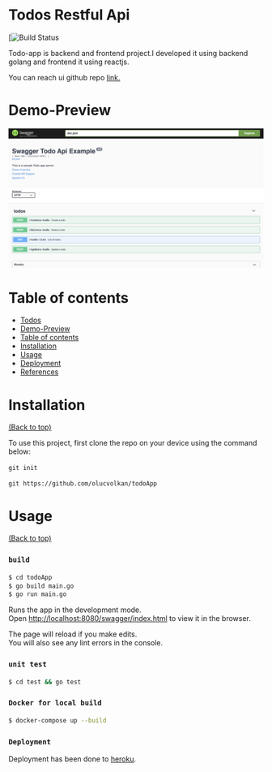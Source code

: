 # Todos Restful Api

[![Build Status]()

Todo-app is backend and frontend project.I developed it using backend golang and frontend it using reactjs.

You can reach ui github repo [link.](https://github.com/olucvolkan/todoApp-ui)


# Demo-Preview

![Random GIF](./images/swagger-ui.png)

# Table of contents

- [Todos](#todos)
- [Demo-Preview](#demo-preview)
- [Table of contents](#table-of-contents)
- [Installation](#installation)
- [Usage](#usage)
- [Deployment](#deployment)
- [References](#references)

# Installation
[(Back to top)](#table-of-contents)

To use this project, first clone the repo on your device using the command below:

```git init```

```git https://github.com/olucvolkan/todoApp```


# Usage
[(Back to top)](#table-of-contents)

### `build`

```sh
$ cd todoApp
$ go build main.go
$ go run main.go
```
Runs the app in the development mode.<br />
Open [http://localhost:8080/swagger/index.html](http://localhost:3000) to view it in the browser.

The page will reload if you make edits.<br />
You will also see any lint errors in the console.

### `unit test`

```sh
$ cd test && go test
```

### `Docker for local build`

```sh
$ docker-compose up --build
```


### `Deployment`

Deployment has been done to [heroku](https://todo-app-case.herokuapp.com/swagger/index.html).

